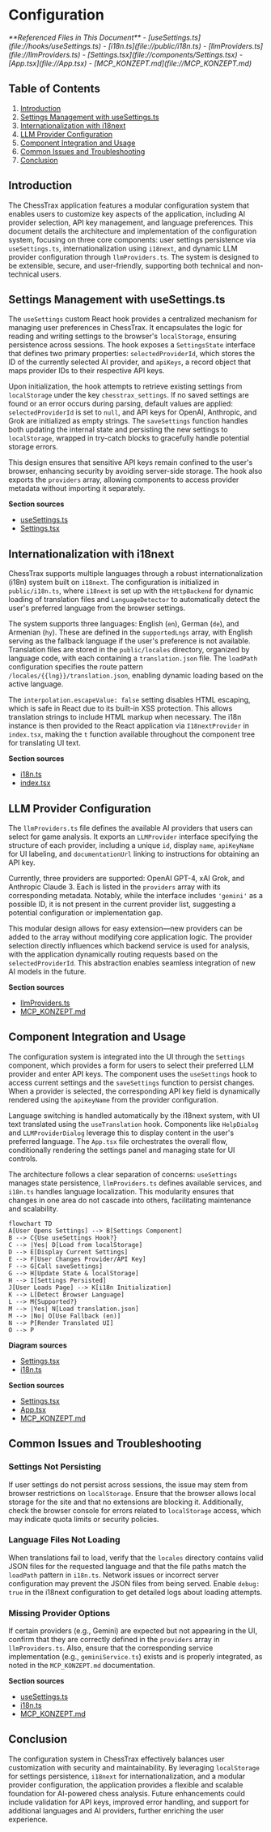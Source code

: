 # Configuration

<cite>
**Referenced Files in This Document**   
- [useSettings.ts](file://hooks/useSettings.ts)
- [i18n.ts](file://public/i18n.ts)
- [llmProviders.ts](file://llmProviders.ts)
- [Settings.tsx](file://components/Settings.tsx)
- [App.tsx](file://App.tsx)
- [MCP_KONZEPT.md](file://MCP_KONZEPT.md)
</cite>

## Table of Contents
1. [Introduction](#introduction)
2. [Settings Management with useSettings.ts](#settings-management-with-usesettingsts)
3. [Internationalization with i18next](#internationalization-with-i18next)
4. [LLM Provider Configuration](#llm-provider-configuration)
5. [Component Integration and Usage](#component-integration-and-usage)
6. [Common Issues and Troubleshooting](#common-issues-and-troubleshooting)
7. [Conclusion](#conclusion)

## Introduction
The ChessTrax application features a modular configuration system that enables users to customize key aspects of the application, including AI provider selection, API key management, and language preferences. This document details the architecture and implementation of the configuration system, focusing on three core components: user settings persistence via `useSettings.ts`, internationalization using `i18next`, and dynamic LLM provider configuration through `llmProviders.ts`. The system is designed to be extensible, secure, and user-friendly, supporting both technical and non-technical users.

## Settings Management with useSettings.ts

The `useSettings` custom React hook provides a centralized mechanism for managing user preferences in ChessTrax. It encapsulates the logic for reading and writing settings to the browser's `localStorage`, ensuring persistence across sessions. The hook exposes a `SettingsState` interface that defines two primary properties: `selectedProviderId`, which stores the ID of the currently selected AI provider, and `apiKeys`, a record object that maps provider IDs to their respective API keys.

Upon initialization, the hook attempts to retrieve existing settings from `localStorage` under the key `chesstrax_settings`. If no saved settings are found or an error occurs during parsing, default values are applied: `selectedProviderId` is set to `null`, and API keys for OpenAI, Anthropic, and Grok are initialized as empty strings. The `saveSettings` function handles both updating the internal state and persisting the new settings to `localStorage`, wrapped in try-catch blocks to gracefully handle potential storage errors.

This design ensures that sensitive API keys remain confined to the user's browser, enhancing security by avoiding server-side storage. The hook also exports the `providers` array, allowing components to access provider metadata without importing it separately.

**Section sources**
- [useSettings.ts](file://hooks/useSettings.ts#L1-L38)
- [Settings.tsx](file://components/Settings.tsx#L1-L105)

## Internationalization with i18next

ChessTrax supports multiple languages through a robust internationalization (i18n) system built on `i18next`. The configuration is initialized in `public/i18n.ts`, where `i18next` is set up with the `HttpBackend` for dynamic loading of translation files and `LanguageDetector` to automatically detect the user's preferred language from the browser settings.

The system supports three languages: English (`en`), German (`de`), and Armenian (`hy`). These are defined in the `supportedLngs` array, with English serving as the fallback language if the user's preference is not available. Translation files are stored in the `public/locales` directory, organized by language code, with each containing a `translation.json` file. The `loadPath` configuration specifies the route pattern `/locales/{{lng}}/translation.json`, enabling dynamic loading based on the active language.

The `interpolation.escapeValue: false` setting disables HTML escaping, which is safe in React due to its built-in XSS protection. This allows translation strings to include HTML markup when necessary. The i18n instance is then provided to the React application via `I18nextProvider` in `index.tsx`, making the `t` function available throughout the component tree for translating UI text.

**Section sources**
- [i18n.ts](file://public/i18n.ts#L1-L25)
- [index.tsx](file://index.tsx#L1-L18)

## LLM Provider Configuration

The `llmProviders.ts` file defines the available AI providers that users can select for game analysis. It exports an `LLMProvider` interface specifying the structure of each provider, including a unique `id`, display `name`, `apiKeyName` for UI labeling, and `documentationUrl` linking to instructions for obtaining an API key.

Currently, three providers are supported: OpenAI GPT-4, xAI Grok, and Anthropic Claude 3. Each is listed in the `providers` array with its corresponding metadata. Notably, while the interface includes `'gemini'` as a possible ID, it is not present in the current provider list, suggesting a potential configuration or implementation gap.

This modular design allows for easy extension—new providers can be added to the array without modifying core application logic. The provider selection directly influences which backend service is used for analysis, with the application dynamically routing requests based on the `selectedProviderId`. This abstraction enables seamless integration of new AI models in the future.

**Section sources**
- [llmProviders.ts](file://llmProviders.ts#L1-L28)
- [MCP_KONZEPT.md](file://MCP_KONZEPT.md#L13-L71)

## Component Integration and Usage

The configuration system is integrated into the UI through the `Settings` component, which provides a form for users to select their preferred LLM provider and enter API keys. The component uses the `useSettings` hook to access current settings and the `saveSettings` function to persist changes. When a provider is selected, the corresponding API key field is dynamically rendered using the `apiKeyName` from the provider configuration.

Language switching is handled automatically by the i18next system, with UI text translated using the `useTranslation` hook. Components like `HelpDialog` and `LLMProviderDialog` leverage this to display content in the user's preferred language. The `App.tsx` file orchestrates the overall flow, conditionally rendering the settings panel and managing state for UI controls.

The architecture follows a clear separation of concerns: `useSettings` manages state persistence, `llmProviders.ts` defines available services, and `i18n.ts` handles language localization. This modularity ensures that changes in one area do not cascade into others, facilitating maintenance and scalability.

```mermaid
flowchart TD
A[User Opens Settings] --> B[Settings Component]
B --> C{Use useSettings Hook?}
C --> |Yes| D[Load from localStorage]
D --> E[Display Current Settings]
E --> F[User Changes Provider/API Key]
F --> G[Call saveSettings]
G --> H[Update State & localStorage]
H --> I[Settings Persisted]
J[User Loads Page] --> K[i18n Initialization]
K --> L[Detect Browser Language]
L --> M{Supported?}
M --> |Yes| N[Load translation.json]
M --> |No| O[Use Fallback (en)]
N --> P[Render Translated UI]
O --> P
```

**Diagram sources**
- [Settings.tsx](file://components/Settings.tsx#L1-L105)
- [i18n.ts](file://public/i18n.ts#L1-L25)

**Section sources**
- [Settings.tsx](file://components/Settings.tsx#L1-L105)
- [App.tsx](file://App.tsx#L315-L345)
- [MCP_KONZEPT.md](file://MCP_KONZEPT.md#L123-L132)

## Common Issues and Troubleshooting

### Settings Not Persisting
If user settings do not persist across sessions, the issue may stem from browser restrictions on `localStorage`. Ensure that the browser allows local storage for the site and that no extensions are blocking it. Additionally, check the browser console for errors related to `localStorage` access, which may indicate quota limits or security policies.

### Language Files Not Loading
When translations fail to load, verify that the `locales` directory contains valid JSON files for the requested language and that the file paths match the `loadPath` pattern in `i18n.ts`. Network issues or incorrect server configuration may prevent the JSON files from being served. Enable `debug: true` in the i18next configuration to get detailed logs about loading attempts.

### Missing Provider Options
If certain providers (e.g., Gemini) are expected but not appearing in the UI, confirm that they are correctly defined in the `providers` array in `llmProviders.ts`. Also, ensure that the corresponding service implementation (e.g., `geminiService.ts`) exists and is properly integrated, as noted in the `MCP_KONZEPT.md` documentation.

**Section sources**
- [useSettings.ts](file://hooks/useSettings.ts#L1-L38)
- [i18n.ts](file://public/i18n.ts#L1-L25)
- [MCP_KONZEPT.md](file://MCP_KONZEPT.md#L134-L139)

## Conclusion
The configuration system in ChessTrax effectively balances user customization with security and maintainability. By leveraging `localStorage` for settings persistence, `i18next` for internationalization, and a modular provider configuration, the application provides a flexible and scalable foundation for AI-powered chess analysis. Future enhancements could include validation for API keys, improved error handling, and support for additional languages and AI providers, further enriching the user experience.